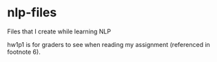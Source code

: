 # nlp-files
Files that I create while learning NLP

hw1p1 is for graders to see when reading my assignment (referenced in footnote 6).
